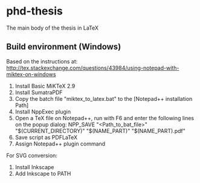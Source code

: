# phd-thesis
The main body of the thesis in LaTeX

## Build environment (Windows)

Based on the instructions at:
http://tex.stackexchange.com/questions/43984/using-notepad-with-miktex-on-windows

1. Install Basic MiKTeX 2.9
2. Install SumatraPDF
3. Copy the batch file "miktex_to_latex.bat" to the [Notepad++ installation Path]
4. Install NppExec plugin
5. Open a TeX file on Notepad++, run with F6 and enter the following lines on the popup dialog:
NPP_SAVE
"<Path_to_bat_file>" "$(CURRENT_DIRECTORY)" "$(NAME_PART)" "$(NAME_PART).pdf"
6. Save script as PDFLaTeX
7. Assign Notepad++ plugin command

For SVG conversion:
1. Install Inkscape
2. Add Inkscape to PATH